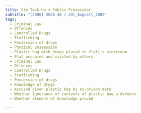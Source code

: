 ```yaml
---
title: Sim Teck Ho v Public Prosecutor 
subtitle: "[2000] SGCA 44 / 23\_August\_2000"
tags:
  - Criminal Law
  - Offences
  - Controlled Drugs
  - Trafficking
  - Possession of drugs
  - Physical possession
  - Plastic bag with drugs placed in flat\'s storeroom
  - Flat occupied and visited by others
  - Criminal Law
  - Offences
  - Controlled Drugs
  - Trafficking
  - Possession of drugs
  - Knowledge of drugs
  - Accused given plastic bag by ex-prison mate
  - Whether ignorance of contents of plastic bag a defence
  - Whether element of knowledge proved

---
```


